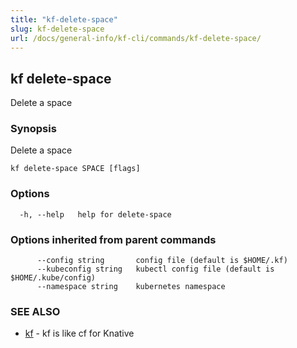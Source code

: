 ```yaml
---
title: "kf-delete-space"
slug: kf-delete-space
url: /docs/general-info/kf-cli/commands/kf-delete-space/
---
```

## kf delete-space

Delete a space

### Synopsis

Delete a space

```
kf delete-space SPACE [flags]
```

### Options

```
  -h, --help   help for delete-space
```

### Options inherited from parent commands

```
      --config string       config file (default is $HOME/.kf)
      --kubeconfig string   kubectl config file (default is $HOME/.kube/config)
      --namespace string    kubernetes namespace
```

### SEE ALSO

* [kf](/docs/general-info/kf-cli/commands/kf/)	 - kf is like cf for Knative

